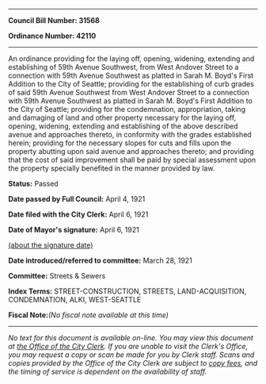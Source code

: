 

********

**Council Bill Number: 31568**
   
**Ordinance Number: 42110**
********

 An ordinance providing for the laying off, opening, widening, extending and establishing of 59th Avenue Southwest, from West Andover Street to a connection with 59th Avenue Southwest as platted in Sarah M. Boyd's First Addition to the City of Seattle; providing for the establishing of curb grades of said 59th Avenue Southwest from West Andover Street to a connection with 59th Avenue Southwest as platted in Sarah M. Boyd's First Addition to the City of Seattle; providing for the condemnation, appropriation, taking and damaging of land and other property necessary for the laying off, opening, widening, extending and establishing of the above described avenue and approaches thereto, in conformity with the grades established herein; providing for the necessary slopes for cuts and fills upon the property abutting upon said avenue and approaches thereto; and providing that the cost of said improvement shall be paid by special assessment upon the property specially benefited in the manner provided by law.

**Status:** Passed
   
**Date passed by Full Council:** April 4, 1921
   
**Date filed with the City Clerk:** April 6, 1921
   
**Date of Mayor's signature:** April 6, 1921
   
[(about the signature date)](/~public/approvaldate.htm)
   
   
   
**Date introduced/referred to committee:** March 28, 1921
   
**Committee:** Streets & Sewers
   
   
**Index Terms:** STREET-CONSTRUCTION, STREETS, LAND-ACQUISITION, CONDEMNATION, ALKI, WEST-SEATTLE

**Fiscal Note:**_(No fiscal note available at this time)_
********

_No text for this document is available on-line. You may view this document at [the Office of the City Clerk](http://www.seattle.gov/leg/clerk/contactUs.htm). If you are unable to visit the Clerk's Office, you may request a copy or scan be made for you by Clerk staff. Scans and copies provided by the Office of the City Clerk are subject to [copy fees](http://clerk.seattle.gov/~public/clerkfees.htm), and the timing of service is dependent on the availability of staff._

